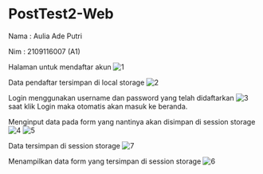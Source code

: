# PostTest2-Web
Nama : Aulia Ade Putri

Nim : 2109116007 (A1)

Halaman untuk mendaftar akun
![1](https://user-images.githubusercontent.com/92621677/227735697-ca801a44-b6aa-4647-89e4-281b81c2f9c5.jpeg)

Data pendaftar tersimpan di local storage
![2](https://user-images.githubusercontent.com/92621677/227735702-a4c1c21f-c96b-4b1c-81c3-dfbe55759cbd.jpeg)

Login menggunakan username dan password yang telah didaftarkan
![3](https://user-images.githubusercontent.com/92621677/227735706-a1e81ef1-a57e-4615-959e-7d0ad81330bb.jpeg)
saat klik Login maka otomatis akan masuk ke beranda.

Menginput data pada form yang nantinya akan disimpan di session storage
![4](https://user-images.githubusercontent.com/92621677/227735728-5fb53635-ec87-4570-b3f5-f76ca689f9c4.jpeg)
![5](https://user-images.githubusercontent.com/92621677/227735798-b3c8fd93-f9c4-4436-893f-b9b9550555ef.jpeg)


Data tersimpan di session storage
![7](https://user-images.githubusercontent.com/92621677/227735875-2d35cd5d-9d6a-4375-9f84-ab1bb5210313.jpeg)


Menampilkan data form yang tersimpan di session storage
![6](https://user-images.githubusercontent.com/92621677/227735793-45a3d6ee-4197-4c3e-bff6-e70fd0fbe12d.jpeg)
